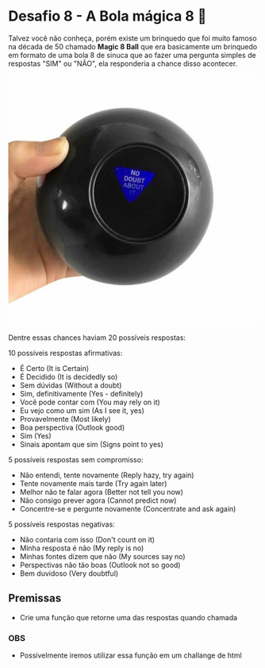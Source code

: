 # Desafio 8 - A Bola mágica 8 :8ball:

Talvez você não conheça, porém existe um brinquedo que foi muito famoso na década de 50 chamado **Magic 8 Ball** que era basicamente um brinquedo em formato de uma bola 8 de sinuca que ao fazer uma pergunta simples de respostas "SIM" ou "NÃO", ela responderia a chance disso acontecer.

![Imagem do brinquedo](./8ball.jpg)

Dentre essas chances haviam 20 possíveis respostas:

10 possíveis respostas afirmativas:

- É Certo (It is Certain)
- É Decidido (It is decidedly so)
- Sem dúvidas (Without a doubt)
- Sim, definitivamente (Yes - definitely)
- Você pode contar com (You may rely on it)
- Eu vejo como um sim (As I see it, yes)
- Provavelmente (Most likely)
- Boa perspectiva (Outlook good)
- Sim (Yes)
- Sinais apontam que sim (Signs point to yes)

5 possíveis respostas sem compromisso:

- Não entendi, tente novamente (Reply hazy, try again)
- Tente novamente mais tarde (Try again later)
- Melhor não te falar agora (Better not tell you now)
- Não consigo prever agora (Cannot predict now)
- Concentre-se e pergunte novamente (Concentrate and ask again)

5 possíveis respostas negativas:

- Não contaria com isso (Don't count on it)
- Minha resposta é não (My reply is no)
- Minhas fontes dizem que não (My sources say no)
- Perspectivas não tão boas (Outlook not so good)
- Bem duvidoso (Very doubtful)

## Premissas

- Crie uma função que retorne uma das respostas quando chamada

### OBS

- Possivelmente iremos utilizar essa função em um challange de html
